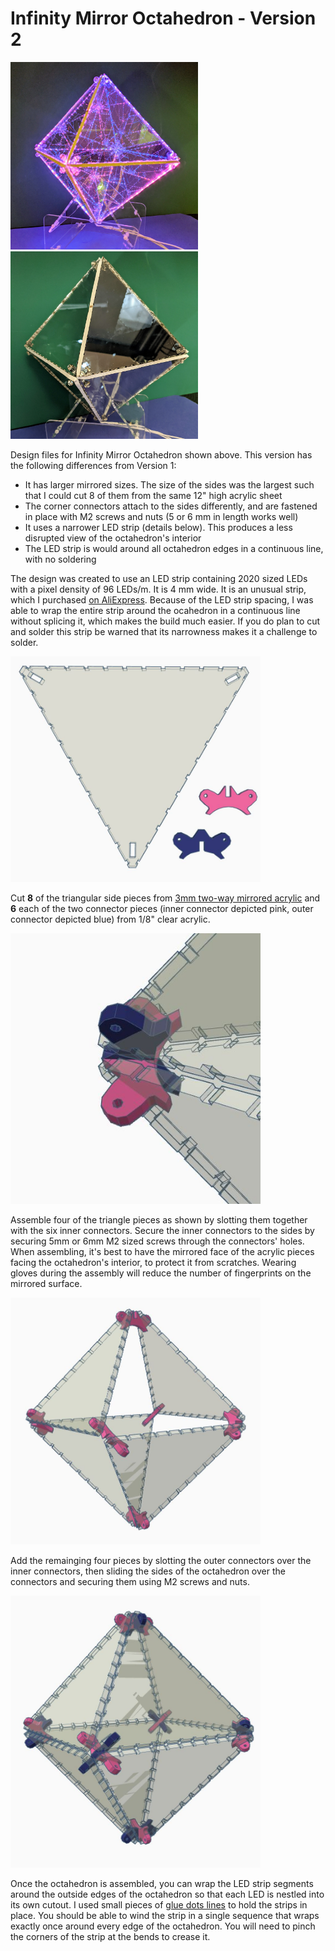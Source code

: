 # Infinity Mirror Octahedron - Version 2
<a href="https://www.youtube.com/watch?v=zY7c4jWUfVQ"><img src="../../Images/OctahedronV2On.jpg" width="300px"></a> <img src="../../Images/OctahedronV2Off.jpg" width="300px">

Design files for Infinity Mirror Octahedron shown above. This version has the following differences from Version 1:
- It has larger mirrored sizes. The size of the sides was the largest such that I could cut 8 of them from the same 12" high acrylic sheet
- The corner connectors attach to the sides differently, and are fastened in place with M2 screws and nuts (5 or 6 mm in length works well)
- It uses a narrower LED strip (details below). This produces a less disrupted view of the octahedron's interior
- The LED strip is would around all octahedron edges in a continuous line, with no soldering

The design was created to use an LED strip containing 2020 sized LEDs with a pixel density of 96 LEDs/m. It is 4 mm wide. It is an unusual strip, which I purchased <a href="https://www.aliexpress.com/item/1005001827157531.html">on AliExpress</a>. Because of the LED strip spacing, I was able to wrap the entire strip around the ocahedron in a continuous line without splicing it, which makes the build much easier. If you do plan to cut and solder this strip be warned that its narrowness makes it a challenge to solder.

<img src="../../Images/OctahedronV2_1.JPG" width="400px">

Cut **8** of the triangular side pieces from <a href="https://www.amazon.com/gp/product/B01G4MQ5OW">3mm two-way mirrored acrylic</a> and **6** each of the two connector pieces (inner connector depicted pink, outer connector depicted blue)  from 1/8" clear acrylic.

<img src="../../Images/OctahedronV2_4.JPG" width="400px">

Assemble four of the triangle pieces as shown by slotting them together with the six inner connectors. Secure the inner connectors to the sides by securing 5mm or 6mm M2 sized screws through the connectors' holes. When assembling, it's best to have the mirrored face of the acrylic pieces facing the octahedron's interior, to protect it from scratches. Wearing gloves during the assembly will reduce the number of fingerprints on the mirrored surface.

<img src="../../Images/OctahedronV2_3.JPG" width="400px">
  
Add the remainging four pieces by slotting the outer connectors over the inner connectors, then sliding the sides of the octahedron over the connectors and securing them using M2 screws and nuts.

<img src="../../Images/OctahedronV2_2.JPG" width="400px">
  
Once the octahedron is assembled, you can wrap the LED strip segments around the outside edges of the octahedron so that each LED is nestled into its own cutout. I used small pieces of <a href="https://www.amazon.com/Glue-Dots-Line-Clear-Lines/dp/B00NGAZURO">glue dots lines</a> to hold the strips in place. You should be able to wind the strip in a single sequence that wraps exactly once around every edge of the octahedron. You will need to pinch the corners of the strip at the bends to crease it.
